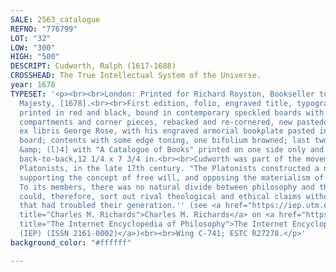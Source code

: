 ```yaml
---
SALE: 2563_catalogue
REFNO: "776799"
LOT: "32"
LOW: "300"
HIGH: "500"
DESCRIPT: Cudworth, Ralph (1617-1688)
CROSSHEAD: The True Intellectual System of the Universe.
year: 1678
TYPESET: '<p><br><br>London: Printed for Richard Royston, Bookseller to His most sacred
  Majesty, [1678].<br><br>First edition, folio, engraved title, typographical title
  printed in red and black, bound in contemporary speckled boards with gilt roll-tooled
  compartments and corner pieces, rebacked and re-cornered, new pastedowns and endleaves;
  ex libris George Rose, with his engraved armorial bookplate pasted inside the front
  board; contents with some edge toning, one bifolium browned; last two leaves [(l)3
  &amp; (l)4] with "A Catalogue of Books" printed on one side only and pasted together
  back-to-back,12 1/4 x 7 3/4 in.<br><br>Cudworth was part of the movement of Cambridge
  Platonists, in the late 17th century. "The Platonists constructed a natural theology
  supporting the concept of free will, and opposing the materialism of Thomas Hobbes.
  To its members, there was no natural divide between philosophy and theology. Reason
  could, therefore, sort out rival theological and ethical claims without the violence
  that had troubled their generation.'' (see <a href="https://iep.utm.edu/cudworth/"
  title="Charles M. Richards">Charles M. Richards</a> on <a href="https://iep.utm.edu/home/about/"
  title="The Internet Encyclopedia of Philosophy">The Internet Encyclopedia of Philosophy
  (IEP) (ISSN 2161-0002)</a>)<br><br>Wing C-741; ESTC R27278.</p>'
background_color: "#ffffff"

---
```

